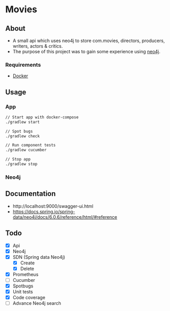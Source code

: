 # Movies

## About
* A small api which uses neo4j to store com.movies, directors, producers, writers, actors & critics. 
* The purpose of this project was to gain some experience using [neo4j](https://neo4j.com/).

### Requirements
* [Docker](https://www.docker.com/) 

## Usage 

### App

```bash
// Start app with docker-compose
./gradlew start

// Spot bugs
./gradlew check

// Run component tests
./gradlew cucumber

// Stop app
./gradlew stop
```

### Neo4j

## Documentation 
* http://localhost:9000/swagger-ui.html
* https://docs.spring.io/spring-data/neo4j/docs/6.0.6/reference/html/#reference

## Todo
- [x] Api 
- [x] Neo4j
- [x] SDN (Spring data Neo4j)
    - [x] Create
    - [x] Delete
- [x] Prometheus
- [ ] Cucumber
- [x] Spotbugs
- [x] Unit tests
- [x] Code coverage
- [ ] Advance Neo4j search
